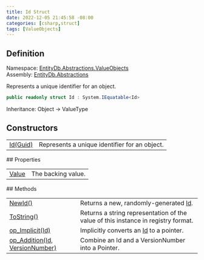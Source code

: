 ```yaml
---
title: Id Struct
date: 2022-12-05 21:45:58 -08:00
categories: [csharp,struct]
tags: [ValueObjects]
---
```


## Definition
Namespace: <a href='/posts/csharp.namespace.entitydb.abstractions.valueobjects/'>EntityDb.Abstractions.ValueObjects</a><br />
Assembly: <a href='/posts/csharp.assembly.entitydb.abstractions/'>EntityDb.Abstractions</a><br />

Represents a unique identifier for an object.

```cs
public readonly struct Id : System.IEquatable<Id>
```
Inheritance: Object &rarr; ValueType
## Constructors
<table><tr><td><!--/posts/csharp.notimplemented.entitydb.abstractions.valueobjects.id-.ctor#.../--><a href='#'>Id(Guid)</a></td><td>
Represents a unique identifier for an object.
</td></tr></table>
## Properties
<table><tr><td><!--/posts/csharp.notimplemented.entitydb.abstractions.valueobjects.id.value/--><a href='#'>Value</a></td><td>The backing value.</td></tr></table>
## Methods
<table><tr><td><!--/posts/csharp.notimplemented.entitydb.abstractions.valueobjects.id.newid/--><a href='#'>NewId()</a></td><td>
Returns a new, randomly-generated <a href='/posts/csharp.struct.entitydb.abstractions.valueobjects.id/'>Id</a>.
</td></tr><tr><td><!--/posts/csharp.notimplemented.entitydb.abstractions.valueobjects.id.tostring/--><a href='#'>ToString()</a></td><td>
Returns a string representation of the value of this instance in
registry format.
</td></tr><tr><td><!--/posts/csharp.notimplemented.entitydb.abstractions.valueobjects.id.op_implicit/--><a href='#'>op_Implicit(Id)</a></td><td>
Implicitly converts an <a href='/posts/csharp.struct.entitydb.abstractions.valueobjects.id/'>Id</a> to a pointer.
</td></tr><tr><td><!--/posts/csharp.notimplemented.entitydb.abstractions.valueobjects.id.op_addition/--><a href='#'>op_Addition(Id, VersionNumber)</a></td><td>
Combine an Id and a VersionNumber into a Pointer.
</td></tr></table>
